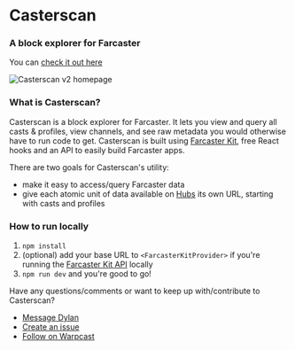 # Casterscan

### A block explorer for Farcaster
You can [check it out here](https://casterscan.com)

![Casterscan v2 homepage](https://i.imgur.com/mbKEweW.png)

### What is Casterscan?

Casterscan is a block explorer for Farcaster. It lets you view and query all casts & profiles, view channels, and see raw metadata you would otherwise have to run code to get. Casterscan is built using [Farcaster Kit](https://farcasterkit.com), free React hooks and an API to easily build Farcaster apps.

There are two goals for Casterscan's utility:
- make it easy to access/query Farcaster data
- give each atomic unit of data available on [Hubs](https://www.thehubble.xyz/) its own URL, starting with casts and profiles


### How to run locally
1. `npm install`
2. (optional) add your base URL to `<FarcasterKitProvider>` if you're running the [Farcaster Kit API](https://github.com/dylsteck/farcasterkit/tree/main/apps/api) locally
3. `npm run dev` and you're good to go!

Have any questions/comments or want to keep up with/contribute to Casterscan? 
- [Message Dylan](https://t.me/dylsteck)
- [Create an issue](https://github.com/dylsteck/casterscan/issues)
- [Follow on Warpcast](https://warpcast.com/casterscan)